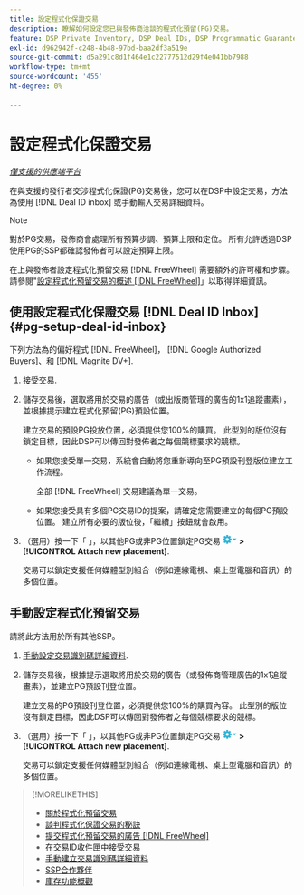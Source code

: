 ```yaml
---
title: 設定程式化保證交易
description: 瞭解如何設定您已與發佈商洽談的程式化預留(PG)交易。
feature: DSP Private Inventory, DSP Deal IDs, DSP Programmatic Guaranteed Deals
exl-id: d962942f-c248-4b48-97bd-baa2df3a519e
source-git-commit: d5a291c8d1f464e1c22777512d29f4e041bb7988
workflow-type: tm+mt
source-wordcount: '455'
ht-degree: 0%

---
```


# 設定程式化保證交易

*[僅支援的供應端平台](programmatic-guaranteed-about.md)*

在與支援的發行者交涉程式化保證(PG)交易後，您可以在DSP中設定交易，方法為使用 [!DNL Deal ID inbox] 或手動輸入交易詳細資料。

>[!NOTE]
>
> 對於PG交易，發佈商會處理所有預算步調、預算上限和定位。 所有允許透過DSP使用PG的SSP都確認發佈者可以設定預算上限。
>
> 在上與發佈者設定程式化預留交易 [!DNL FreeWheel] 需要額外的許可權和步驟。 請參閱&quot;[設定程式化預留交易的概述 [!DNL FreeWheel]](freewheel-overview.md)」以取得詳細資訊。

## 使用設定程式化保證交易 [!DNL Deal ID Inbox] {#pg-setup-deal-id-inbox}

下列方法為的偏好程式 [!DNL FreeWheel]， [!DNL Google Authorized Buyers]、和 [!DNL Magnite DV+].

1. [接受交易](deal-id-inbox-accept.md).

1. 儲存交易後，選取將用於交易的廣告（或出版商管理的廣告的1x1追蹤畫素），並根據提示建立程式化預留(PG)預設位置。

   建立交易的預設PG投放位置，必須提供您100%的購買。 此型別的版位沒有鎖定目標，因此DSP可以傳回對發佈者之每個競標要求的競標。

   * 如果您接受單一交易，系統會自動將您重新導向至PG預設刊登版位建立工作流程。

     全部 [!DNL FreeWheel] 交易建議為單一交易。

   * 如果您接受具有多個PG交易ID的提案，請確定您需要建立的每個PG預設位置。 建立所有必要的版位後，「繼續」按鈕就會啟用。

1. （選用）按一下「 」，以其他PG或非PG位置鎖定PG交易 ![選項功能表](/help/dsp/assets/options-menu.png) **>[!UICONTROL Attach new placement]**.

   交易可以鎖定支援任何媒體型別組合（例如連線電視、桌上型電腦和音訊）的多個位置。

## 手動設定程式化預留交易

請將此方法用於所有其他SSP。

1. [手動設定交易識別碼詳細資料](deal-id-create.md).

1. 儲存交易後，根據提示選取將用於交易的廣告（或發佈商管理廣告的1x1追蹤畫素），並建立PG預設刊登位置。

   建立交易的PG預設刊登位置，必須提供您100%的購買內容。 此型別的版位沒有鎖定目標，因此DSP可以傳回對發佈者之每個競標要求的競標。

1. （選用）按一下「 」，以其他PG或非PG位置鎖定PG交易 ![選項功能表](/help/dsp/assets/options-menu.png) **>[!UICONTROL Attach new placement]**.

   交易可以鎖定支援任何媒體型別組合（例如連線電視、桌上型電腦和音訊）的多個位置。

>[!MORELIKETHIS]
>
>* [關於程式化預留交易](programmatic-guaranteed-about.md)
>* [談判程式化保證交易的秘訣](/help/dsp/inventory/programmatic-guaranteed-tips.md)
>* [提交程式化預留交易的廣告 [!DNL FreeWheel]](freewheel-submit.md)
>* [在交易ID收件匣中接受交易](deal-id-inbox-accept.md)
>* [手動建立交易識別碼詳細資料](deal-id-create.md)
>* [SSP合作夥伴](ssp-partners.md)
>* [庫存功能概觀](inventory-overview.md)
